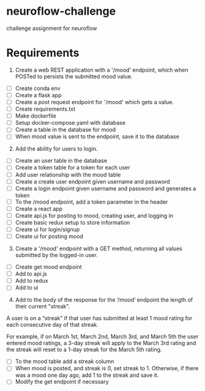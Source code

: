 # neuroflow-challenge
challenge assignment for neuroflow
# Requirements
1. Create a web REST application with a '/mood' endpoint, which when POSTed to persists the
submitted mood value.
- [ ] Create conda env
- [ ] Create a flask app
- [ ] Create a post request endpoint for '/mood' which gets a value.
- [ ] Create requirements.txt
- [ ] Make dockerfile
- [ ] Setup docker-compose.yaml with database
- [ ] Create a table in the database for mood
- [ ] When mood value is sent to the endpoint, save it to the database

2. Add the ability for users to login.
- [ ] Create an user table in the database
- [ ] Create a token table for a token for each user
- [ ] Add user relationship with the mood table
- [ ] Create a create user endpoint given username and password
- [ ] Create a login endpoint given username and password and generates a token
- [ ] To the /mood endpoint, add a token parameter in the header
- [ ] Create a react app
- [ ] Create api.js for posting to mood, creating user, and logging in
- [ ] Create basic redux setup to store information
- [ ] Create ui for login/signup
- [ ] Create ui for posting mood
3. Create a '/mood' endpoint with a GET method, returning all values submitted by the logged-in
user.
- [ ] Create get mood endpoint
- [ ] Add to api.js
- [ ] Add to redux
- [ ] Add to ui
4. Add to the body of the response for the ‘/mood’ endpoint the length of their current "streak".

A user is on a “streak” if that user has submitted at least 1 mood rating for each
consecutive day of that streak.

For example, if on March 1st, March 2nd, March 3rd, and March 5th the user entered
mood ratings, a 3-day streak will apply to the March 3rd rating and the streak will reset to
a 1-day streak for the March 5th rating.

- [ ] To the mood table add a streak column
- [ ] When mood is posted, and streak is 0, set streak to 1. Otherwise, if there was a mood one day ago, add 1 to the streak and save it.
- [ ] Modify the get endpoint if necessary